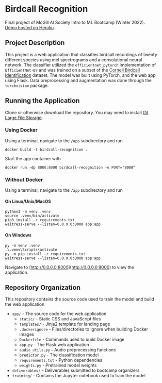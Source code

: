 # Birdcall Recognition

Final project of McGill AI Society Intro to ML Bootcamp (Winter 2022). [Demo hosted on Heroku](https://birdsong-recognition.herokuapp.com/).

## Project Description

This project is a web application that classifies birdcall recordings of twenty different species using mel spectrograms and a convolutional neural network. The classifier utilized the `efficientnet_pytorch` implementation of `EfficientNet-B7` and was trained on a subset of the [Cornell Birdcall Identification](https://www.kaggle.com/competitions/birdsong-recognition/data) dataset. The model was built using PyTorch, and the web app using Flask. Data preprocessing and augmentation was done through the `torchvision` package.

## Running the Application

Clone or otherwise download the repository. You may need to install [Git Large File Storage](https://git-lfs.github.com/).

### Using Docker

Using a terminal, navigate to the `/app` subdirectory and run
```
docker build -t birdcall-recognition .
```

Start the app container with
```
docker run -dp 8000:8000 birdcall-recognition -e PORT="8000"
```

### Without Docker

Using a terminal, navigate to the `/app` subdirectory and run

#### On Linux/Unix/MacOS
```
python3 -m venv .venv
source .venv/bin/activate
pip3 install -r requirements.txt
waitress-serve --listen=0.0.0.0:8000 app:app
```

#### On Windows
```
py -m venv .venv
.\.venv\Scripts\activate
py -m pip install -r requirements.txt
waitress-serve --listen=0.0.0.0:8000 app:app
```

Navigate to [http://0.0.0.0:8000](http://0.0.0.0:8000) to view the application.

## Repository Organization

This repository contains the source code used to train the model and build the web application.

- `app/` - The source code for the web application
  - `static/` - Static CSS and JavaScript files
  - `templates/` - Jinja2 template for landing page
  - `.dockerignore` - Files/directories to ignore when building Docker images
  - `Dockerfile` - Commands used to build Docker image
  - `app.py` - The Flask web application
  - `audio_utils.py` - Audio preprocessing functions
  - `predictor.py` - The classification model
  - `requirements.txt` - Python dependencies
  - `weights.py` - Pretrained model weights
- `deliverables/` - Deliverables submitted to bootcamp organizers
- `training/` - Contains the Jupyter notebook used to train the model
